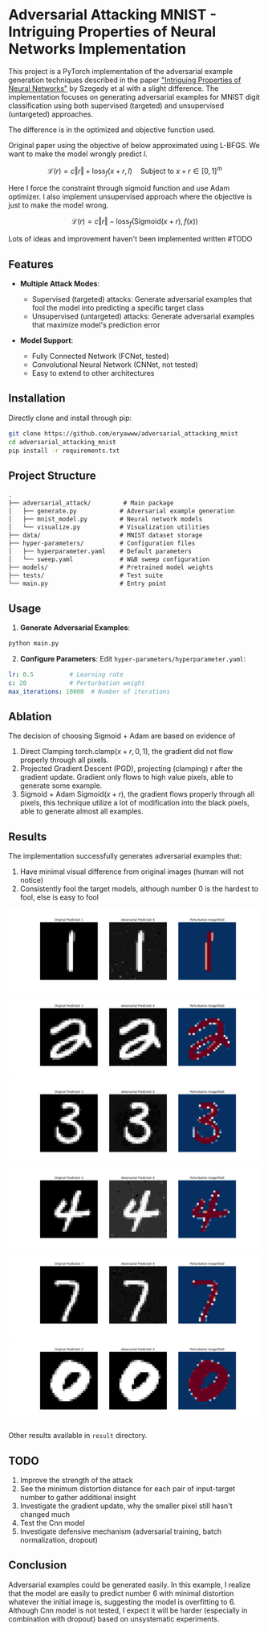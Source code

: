 # Adversarial Attacking MNIST - Intriguing Properties of Neural Networks Implementation

This project is a PyTorch implementation of the adversarial example generation techniques described in the paper ["Intriguing Properties of Neural Networks"](https://arxiv.org/abs/1312.6199) by Szegedy et al with a slight difference. The implementation focuses on generating adversarial examples for MNIST digit classification using both supervised (targeted) and unsupervised (untargeted) approaches.

The difference is in the optimized and objective function used.

Original paper using the objective of below approximated using L-BFGS. We want to make the model wrongly predict $l$.

$$
\mathcal{L}(r) = c\Vert r\Vert + \text{loss}_f(x+r, l)\quad\text{Subject to } x+r\in[0, 1]^m
$$

Here I force the constraint through sigmoid function and use Adam optimizer. I also implement unsupervised approach where the objective is just to make the model wrong.

$$
\mathcal{L}(r) = c\Vert r\Vert -\text{loss}_f(\text{Sigmoid}(x+r), f(x))
$$

Lots of ideas and improvement haven't been implemented written #TODO

## Features

- **Multiple Attack Modes**:
  - Supervised (targeted) attacks: Generate adversarial examples that fool the model into predicting a specific target class
  - Unsupervised (untargeted) attacks: Generate adversarial examples that maximize model's prediction error

- **Model Support**:
  - Fully Connected Network (FCNet, tested)
  - Convolutional Neural Network (CNNet, not tested)
  - Easy to extend to other architectures

## Installation

Directly clone and install through pip:

```bash
git clone https://github.com/eryawww/adversarial_attacking_mnist
cd adversarial_attacking_mnist
pip install -r requirements.txt
```


## Project Structure

```
.
├── adversarial_attack/         # Main package
│   ├── generate.py            # Adversarial example generation
│   ├── mnist_model.py         # Neural network models
│   └── visualize.py           # Visualization utilities
├── data/                      # MNIST dataset storage
├── hyper-parameters/          # Configuration files
│   ├── hyperparameter.yaml    # Default parameters
│   └── sweep.yaml             # W&B sweep configuration
├── models/                    # Pretrained model weights
├── tests/                     # Test suite
└── main.py                    # Entry point
```

## Usage

1. **Generate Adversarial Examples**:
```bash
python main.py
```

2. **Configure Parameters**:
Edit `hyper-parameters/hyperparameter.yaml`:
```yaml
lr: 0.5          # Learning rate
c: 20            # Perturbation weight
max_iterations: 10000  # Number of iterations
```

## Ablation

The decision of choosing Sigmoid + Adam are based on evidence of
1. Direct Clamping $\text{torch.clamp}(x+r, 0, 1)$, the gradient did not flow properly through all pixels.
2. Projected Gradient Descent (PGD), projecting (clamping) r after the gradient update. Gradient only flows to high value pixels, able to generate some example.
3. Sigmoid + Adam $\text{Sigmoid}(x+r)$, the gradient flows properly through all pixels, this technique utilize a lot of modification into the black pixels, able to generate almost all examples.

## Results

The implementation successfully generates adversarial examples that:
1. Have minimal visual difference from original images (human will not notice)
2. Consistently fool the target models, although number 0 is the hardest to fool, else is easy to fool

<img src="result/adversarial_1_pred_6.png">
<img src="result/adversarial_2_pred_6.png">
<img src="result/adversarial_3_pred_6.png">
<img src="result/adversarial_4_pred_6.png">
<img src="result/adversarial_7_pred_6.png">
<img src="result/adversarial_0_pred_0.png">

Other results available in `result` directory.

## TODO

1. Improve the strength of the attack
2. See the minimum distortion distance for each pair of input-target number to gather additional insight
3. Investigate the gradient update, why the smaller pixel still hasn't changed much
4. Test the Cnn model
5. Investigate defensive mechanism (adversarial training, batch normalization, dropout)

## Conclusion

Adversarial examples could be generated easily. In this example, I realize that the model are easily to predict number 6 with minimal distortion whatever the initial image is, suggesting the model is overfitting to 6. Although Cnn model is not tested, I expect it will be harder (especially in combination with dropout) based on unsystematic experiments.